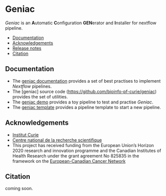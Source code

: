 # Geniac

*Geniac* is an **A**utomatic **C**onfiguration **GEN**erator and **I**nstaller for nextflow pipeline.

* [Documentation](#documentation)
* [Acknowledgements](#acknowledgements)
* [Release notes](CHANGELOG)
* [Citation](#citation)

## Documentation

* The [geniac documentation](https://geniac.readthedocs.io) provides a set of best practises to implement *Nextflow* pipelines.
* The [geniac] source code (https://github.com/bioinfo-pf-curie/geniac) provides the set of utilities.
* The [geniac demo](https://github.com/bioinfo-pf-curie/geniac-demo) provides a toy pipeline to test and practise *Geniac*.
* The [geniac template](https://github.com/bioinfo-pf-curie/geniac-template) provides a pipeline template to start a new pipeline.

## Acknowledgements

* [Institut Curie](https://www.curie.fr)
* [Centre national de la recherche scientifique](http://www.cnrs.fr)
* This project has received funding from the European Union’s Horizon 2020 research and innovation programme and the Canadian Institutes of Health Research under the grant agreement No 825835 in the framework on the [European-Canadian Cancer Network](https://eucancan.com/)

## Citation

coming soon.
